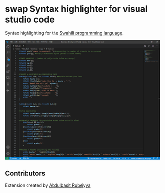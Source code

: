 # swap Syntax highlighter for visual studio code
Syntax highlighting for the [Swahili programming language](https://github.com/ibnsultan/swahili-programming-language).

![Screenshot](https://raw.githubusercontent.com/ibnsultan/swap-vsce/main/assets/screen.png?token=AGZG7Y3AVUL6Z55JUO7DOVK7WQF7Q)

## Contributors
Extension created by [Abdulbasit Rubeiyya](https://github.com/ibnsultan)
